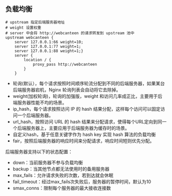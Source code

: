 ## 负载均衡

```tsx
# upstream 指定后端服务器地址
# weight 设置权重
# server 中会将 http://webcanteen 的请求转发到 upstream 池中
upstream webcanteen {    
    server 127.0.0.1:66 weight=10;    
    server 127.0.0.1:77 weight=1;
    server 127.0.0.1:88 weight=1;}
    server {
        location / {
            proxy_pass http://webcanteen
        }
    }

```

- 轮询(默认），每个请求按照时间顺序轮流分配到不同的后端服务器，如果某台后端服务器宕机，Nginx 轮询列表会自动将它去除掉。
- weight(加权轮询)，轮询的加强版，weight 和访问几率成正比，主要用于后端服务器性能不均的场景。
- ip_hash，每个请求按照访问 IP 的 hash 结果分配，这样每个访问可以固定访问一个后端服务器。
- url_hash，按照访问 URL 的 hash 结果来分配请求，使得每个URL定向到同一个后端服务器上，主要应用于后端服务器为缓存时的场景。
- 自定义hash，基于任意关键字作为 hash key 实现 hash 算法的负载均衡
- fair，按照后端服务器的响应时间来分配请求，响应时间短则优先分配。

后端服务器支持以下的状态配置：

- down：当前服务器不参与负载均衡
- backup：当其他节点都无法使用时的备用服务器
- max_fails：允许请求失败的次数，若到达就会休眠
- fail_timeout：经过max_fails次失败后，服务器的暂停时间，默认为10
- smax_conns：限制每个服务器的最大接收连接数

